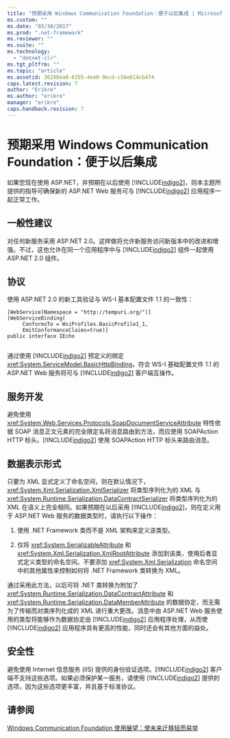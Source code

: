 ```yaml
---
title: "预期采用 Windows Communication Foundation：便于以后集成 | Microsoft Docs"
ms.custom: ""
ms.date: "03/30/2017"
ms.prod: ".net-framework"
ms.reviewer: ""
ms.suite: ""
ms.technology: 
  - "dotnet-clr"
ms.tgt_pltfrm: ""
ms.topic: "article"
ms.assetid: 3028bba8-6355-4ee0-9ecd-c56e614cb474
caps.latest.revision: 7
author: "Erikre"
ms.author: "erikre"
manager: "erikre"
caps.handback.revision: 7
---
```

# 预期采用 Windows Communication Foundation：便于以后集成
如果您现在使用 ASP.NET，并预期在以后使用 [!INCLUDE[indigo2](../../../../includes/indigo2-md.md)]，则本主题所提供的指导可确保新的 ASP.NET Web 服务可与 [!INCLUDE[indigo2](../../../../includes/indigo2-md.md)] 应用程序一起正常工作。  
  
## 一般性建议  
 对任何新服务采用 ASP.NET 2.0。这样做将允许新服务访问新版本中的改进和增强。不过，这也允许在同一个应用程序中与 [!INCLUDE[indigo2](../../../../includes/indigo2-md.md)] 组件一起使用 ASP.NET 2.0 组件。  
  
## 协议  
 使用 ASP.NET 2.0 的新工具验证与 WS\-I 基本配置文件 1.1 的一致性：  
  
```  
[WebService(Namespace = "http://tempuri.org/")]  
[WebServiceBinding(  
     ConformsTo = WsiProfiles.BasicProfile1_1,  
     EmitConformanceClaims=true)]  
public interface IEcho  
  
```  
  
 通过使用 [!INCLUDE[indigo2](../../../../includes/indigo2-md.md)] 预定义的绑定 <xref:System.ServiceModel.BasicHttpBinding>，符合 WS\-I 基础配置文件 1.1 的 ASP.NET Web 服务将可与 [!INCLUDE[indigo2](../../../../includes/indigo2-md.md)] 客户端互操作。  
  
## 服务开发  
 避免使用 <xref:System.Web.Services.Protocols.SoapDocumentServiceAttribute> 特性依据 SOAP 消息正文元素的完全限定名将消息路由到方法，而应使用 SOAPAction HTTP 标头。[!INCLUDE[indigo2](../../../../includes/indigo2-md.md)] 使用 SOAPAction HTTP 标头来路由消息。  
  
## 数据表示形式  
 只要为 XML 显式定义了命名空间，则在默认情况下，<xref:System.Xml.Serialization.XmlSerializer> 将类型序列化为的 XML 与 <xref:System.Runtime.Serialization.DataContractSerializer> 将类型序列化为的 XML 在语义上完全相同。如果预期在以后采用 [!INCLUDE[indigo2](../../../../includes/indigo2-md.md)]，则在定义用于 ASP.NET Web 服务的数据类型时，请执行以下操作：  
  
1.  使用 .NET Framework 类而不是 XML 架构来定义该类型。  
  
2.  仅将 <xref:System.SerializableAttribute> 和 <xref:System.Xml.Serialization.XmlRootAttribute> 添加到该类，使用后者显式定义类型的命名空间。不要添加 <xref:System.Xml.Serialization> 命名空间中的其他属性来控制如何将 .NET Framework 类转换为 XML。  
  
 通过采用此方法，以后可将 .NET 类转换为附加了 <xref:System.Runtime.Serialization.DataContractAttribute> 和 <xref:System.Runtime.Serialization.DataMemberAttribute> 的数据协定，而无需为了传输而对类序列化成的 XML 进行重大更改。消息中由 ASP.NET Web 服务使用的类型将能够作为数据协定由 [!INCLUDE[indigo2](../../../../includes/indigo2-md.md)] 应用程序处理，从而使 [!INCLUDE[indigo2](../../../../includes/indigo2-md.md)] 应用程序具有更高的性能，同时还会有其他方面的益处。  
  
## 安全性  
 避免使用 Internet 信息服务 \(IIS\) 提供的身份验证选项。[!INCLUDE[indigo2](../../../../includes/indigo2-md.md)] 客户端不支持这些选项。如果必须保护某一服务，请使用 [!INCLUDE[indigo2](../../../../includes/indigo2-md.md)] 提供的选项，因为这些选项更丰富，并且基于标准协议。  
  
## 请参阅  
 [Windows Communication Foundation 使用展望：使未来迁移轻而易举](../../../../docs/framework/wcf/feature-details/anticipating-adopting-wcf-migration.md)